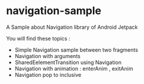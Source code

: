 # navigation-sample
A Sample about Navigation library of Android Jetpack

You will find these topics :

 - Simple Navigation sample between two fragments
 - Navigation with arguments
 - SharedEelementTransition using Navigation
 - Navigation with animation : enterAnim , exitAnim
 - Navigation pop to inclusive
  

